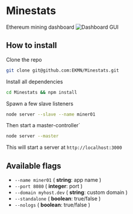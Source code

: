 # Minestats

Ethereum mining dashboard
![Dashboard GUI](https://d.pr/i/POsOgd+)

## How to install

Clone the repo

```bash
git clone git@github.com:EKMN/Minestats.git
```

Install all dependencies

```bash
cd Minestats && npm install
```

Spawn a few slave listeners

```bash
node server --slave --name miner01
```

Then start a master-controller`

```bash
node server --master
```

This will start a server at `http://localhost:3000`

## Available flags

* `--name miner01` ( **string**: app name )
* `--port 8080` ( **integer**: port )
* `--domain myhost.dev` ( **string**: custom domain )
* `--standalone` ( **boolean**: true/false )
* `--nologs` ( **boolean**: true/false )
